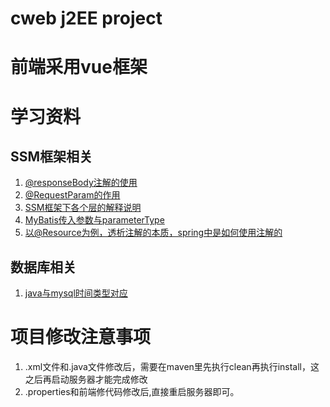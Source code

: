 # cweb j2EE project

# 前端采用vue框架

# 学习资料

## SSM框架相关
1. [@responseBody注解的使用](https://www.cnblogs.com/qiankun-site/p/5774325.html)
2. [@RequestParam的作用](http://blog.csdn.net/u012726702/article/details/51813235)
3. [SSM框架下各个层的解释说明](http://blog.csdn.net/lutianfeiml/article/details/51864160)
4. [MyBatis传入参数与parameterType](http://blog.csdn.net/z69183787/article/details/50471607)
5. [以@Resource为例，透析注解的本质，spring中是如何使用注解的](http://blog.csdn.net/qq_27093465/article/details/52702463)
## 数据库相关
1. [java与mysql时间类型对应](http://blog.csdn.net/xinghuo0007/article/details/51500923)


# 项目修改注意事项
1. .xml文件和.java文件修改后，需要在maven里先执行clean再执行install，这之后再启动服务器才能完成修改
2. .properties和前端修代码修改后,直接重启服务器即可。


